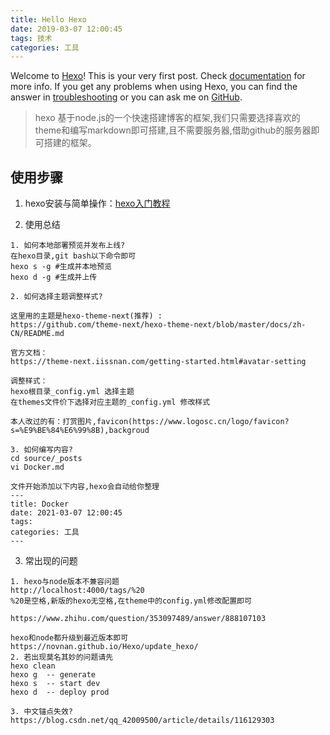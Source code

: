 ```yaml
---
title: Hello Hexo
date: 2019-03-07 12:00:45
tags: 技术
categories: 工具
---
```


Welcome to [Hexo](https://hexo.io/)! This is your very first post. Check [documentation](https://hexo.io/docs/) for more info. If you get any problems when using Hexo, you can find the answer in [troubleshooting](https://hexo.io/docs/troubleshooting.html) or you can ask me on [GitHub](https://github.com/hexojs/hexo/issues).

> hexo 基于node.js的一个快速搭建博客的框架,我们只需要选择喜欢的theme和编写markdown即可搭建,且不需要服务器,借助github的服务器即可搭建的框架。

## 使用步骤

1. hexo安装与简单操作：[hexo入门教程](https://www.cnblogs.com/liuxianan/p/build-blog-website-by-hexo-github.htm)

2. 使用总结

```
1. 如何本地部署预览并发布上线?
在hexo目录,git bash以下命令即可
hexo s -g #生成并本地预览
hexo d -g #生成并上传

2. 如何选择主题调整样式?

这里用的主题是hexo-theme-next(推荐) : 
https://github.com/theme-next/hexo-theme-next/blob/master/docs/zh-CN/README.md

官方文档：
https://theme-next.iissnan.com/getting-started.html#avatar-setting

调整样式：
hexo根目录_config.yml 选择主题
在themes文件价下选择对应主题的_config.yml 修改样式

本人改过的有：打赏图片,favicon(https://www.logosc.cn/logo/favicon?s=%E9%BE%84%E6%99%8B),backgroud

3. 如何编写内容?
cd source/_posts
vi Docker.md

文件开始添加以下内容,hexo会自动给你整理
---
title: Docker
date: 2021-03-07 12:00:45
tags:
categories: 工具
---

```

3. 常出现的问题

```
1. hexo与node版本不兼容问题
http://localhost:4000/tags/%20
%20是空格,新版的hexo无空格,在theme中的config.yml修改配置即可

https://www.zhihu.com/question/353097489/answer/888107103

hexo和node都升级到最近版本即可
https://novnan.github.io/Hexo/update_hexo/
2. 若出现莫名其妙的问题请先 
hexo clean
hexo g  -- generate 
hexo s  -- start dev
hexo d  -- deploy prod

3. 中文锚点失效?
https://blog.csdn.net/qq_42009500/article/details/116129303
```